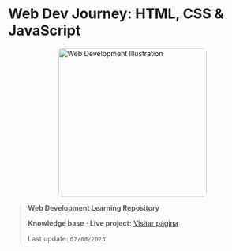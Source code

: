 #  Web Dev Journey: HTML, CSS & JavaScript 

<img src="https://i.pinimg.com/736x/de/95/a6/de95a633ed09f358e1ad033cf0405d00.jpg" width="300" alt="Web Development Illustration" style="border-radius:8px;margin:0 auto;display:block;">

> **Web Development Learning Repository**  
>  
> **Knowledge base** · **Live project:** [Visitar página](https://dev-sot.github.io/Web-notes/index.html)  
>  
>  Last update: `07/08/2025` 

